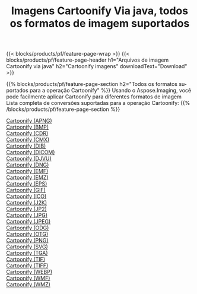 ﻿---
title: Imagens Cartoonify Via java, todos os formatos de imagem suportados 
weight: 3920
url: /pt/java/cartoonify 
lang: pt
langdirlevel: 2
locales: zh-hans,ja,it,ru,de,es,fr,nl,id,lt,pl,pt,vi,tr,ko,zh-hant,ar,hi,th,sv,cs,uk,he
description: Usando Aspose.Imaging, você pode facilmente imagens Cartoonify Via java
---

{{< blocks/products/pf/feature-page-wrap >}}
{{< blocks/products/pf/feature-page-header h1="Arquivos de imagem Cartoonify via java" h2="Cartoonify imagens" downloadText="Download" >}}


{{% blocks/products/pf/feature-page-section  h2="Todos os formatos suportados para a operação Cartoonify" %}}
Usando o Aspose.Imaging, você pode facilmente aplicar Cartoonify para diferentes formatos de imagem
<br/>
Lista completa de conversões suportadas para a operação Cartoonify:
{{% /blocks/products/pf/feature-page-section %}}
<div class="container-fluid productfamilypage bg-gray">
    <div class="convertypes bg-gray agp-content section">
        <div class="container">
		<div class="row other-converters">
		    <div class='col-md-2 other-converter remove-lp remove-rp'><a href="/imaging/pt/java/cartoonify/apng" >Cartoonify (APNG)</a></div><div class='col-md-2 other-converter remove-lp remove-rp'><a href="/imaging/pt/java/cartoonify/bmp" >Cartoonify (BMP)</a></div><div class='col-md-2 other-converter remove-lp remove-rp'><a href="/imaging/pt/java/cartoonify/cdr" >Cartoonify (CDR)</a></div><div class='col-md-2 other-converter remove-lp remove-rp'><a href="/imaging/pt/java/cartoonify/cmx" >Cartoonify (CMX)</a></div><div class='col-md-2 other-converter remove-lp remove-rp'><a href="/imaging/pt/java/cartoonify/dib" >Cartoonify (DIB)</a></div><div class='col-md-2 other-converter remove-lp remove-rp'><a href="/imaging/pt/java/cartoonify/dicom" >Cartoonify (DICOM)</a></div><div class='col-md-2 other-converter remove-lp remove-rp'><a href="/imaging/pt/java/cartoonify/djvu" >Cartoonify (DJVU)</a></div><div class='col-md-2 other-converter remove-lp remove-rp'><a href="/imaging/pt/java/cartoonify/dng" >Cartoonify (DNG)</a></div><div class='col-md-2 other-converter remove-lp remove-rp'><a href="/imaging/pt/java/cartoonify/emf" >Cartoonify (EMF)</a></div><div class='col-md-2 other-converter remove-lp remove-rp'><a href="/imaging/pt/java/cartoonify/emz" >Cartoonify (EMZ)</a></div><div class='col-md-2 other-converter remove-lp remove-rp'><a href="/imaging/pt/java/cartoonify/eps" >Cartoonify (EPS)</a></div><div class='col-md-2 other-converter remove-lp remove-rp'><a href="/imaging/pt/java/cartoonify/gif" >Cartoonify (GIF)</a></div><div class='col-md-2 other-converter remove-lp remove-rp'><a href="/imaging/pt/java/cartoonify/ico" >Cartoonify (ICO)</a></div><div class='col-md-2 other-converter remove-lp remove-rp'><a href="/imaging/pt/java/cartoonify/j2k" >Cartoonify (J2K)</a></div><div class='col-md-2 other-converter remove-lp remove-rp'><a href="/imaging/pt/java/cartoonify/jp2" >Cartoonify (JP2)</a></div><div class='col-md-2 other-converter remove-lp remove-rp'><a href="/imaging/pt/java/cartoonify/jpg" >Cartoonify (JPG)</a></div><div class='col-md-2 other-converter remove-lp remove-rp'><a href="/imaging/pt/java/cartoonify/jpeg" >Cartoonify (JPEG)</a></div><div class='col-md-2 other-converter remove-lp remove-rp'><a href="/imaging/pt/java/cartoonify/odg" >Cartoonify (ODG)</a></div><div class='col-md-2 other-converter remove-lp remove-rp'><a href="/imaging/pt/java/cartoonify/otg" >Cartoonify (OTG)</a></div><div class='col-md-2 other-converter remove-lp remove-rp'><a href="/imaging/pt/java/cartoonify/png" >Cartoonify (PNG)</a></div><div class='col-md-2 other-converter remove-lp remove-rp'><a href="/imaging/pt/java/cartoonify/svg" >Cartoonify (SVG)</a></div><div class='col-md-2 other-converter remove-lp remove-rp'><a href="/imaging/pt/java/cartoonify/tga" >Cartoonify (TGA)</a></div><div class='col-md-2 other-converter remove-lp remove-rp'><a href="/imaging/pt/java/cartoonify/tif" >Cartoonify (TIF)</a></div><div class='col-md-2 other-converter remove-lp remove-rp'><a href="/imaging/pt/java/cartoonify/tiff" >Cartoonify (TIFF)</a></div><div class='col-md-2 other-converter remove-lp remove-rp'><a href="/imaging/pt/java/cartoonify/webp" >Cartoonify (WEBP)</a></div><div class='col-md-2 other-converter remove-lp remove-rp'><a href="/imaging/pt/java/cartoonify/wmf" >Cartoonify (WMF)</a></div><div class='col-md-2 other-converter remove-lp remove-rp'><a href="/imaging/pt/java/cartoonify/wmz" >Cartoonify (WMZ)</a></div>
                </div>
        </div>
    </div>
</div>
<br/>
